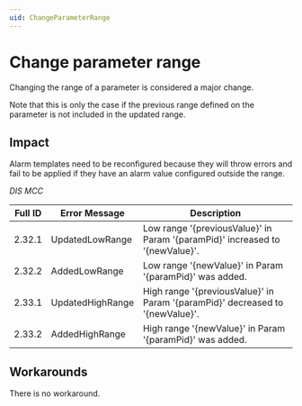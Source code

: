 ```yaml
---
uid: ChangeParameterRange
---
```


# Change parameter range

Changing the range of a parameter is considered a major change.

Note that this is only the case if the previous range defined on the parameter is not included in the updated range.

## Impact

Alarm templates need to be reconfigured because they will throw errors and fail to be applied if they have an alarm value configured outside the range.

*DIS MCC*

| Full ID | Error Message | Description |
|---------|---------------|-------------|
| 2.32.1  | UpdatedLowRange  | Low range '{previousValue}' in Param '{paramPid}' increased to '{newValue}'. |
| 2.32.2  | AddedLowRange    | Low range '{newValue}' in Param '{paramPid}' was added. |
| 2.33.1  | UpdatedHighRange | High range '{previousValue}' in Param '{paramPid}' decreased to '{newValue}'. |
| 2.33.2  | AddedHighRange   | High range '{newValue}' in Param '{paramPid}' was added. |

## Workarounds

There is no workaround.
